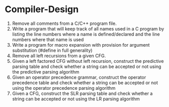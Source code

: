 # Compiler-Design

1. Remove all comments from a C/C++ program file.
2. Write a program that will keep track of all names used in a C program by listing the line numbers where a name is defined/declared and the line numbers where that name is used
3. Write a program for macro expansion with provision for argument substitution (#define in full generality)
4. Remove all left recursions from a given CFG.
5. Given a left factored CFG without left recursion, construct the predictive parsing table and check whether a string can be accepted or not using the predictive parsing algorithm
6. Given an operator precedence grammar, construct the operator precedence table and check whether a string can be accepted or not using the operator precedence parsing algorithm
7. Given a CFG, construct the SLR parsing table and check whether a string can be accepted or not using the LR parsing algorithm
